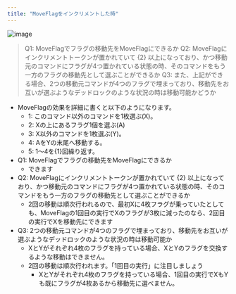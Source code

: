 ```yaml
---
title: "MoveFlagをインクリメントした時"
---
```


![image](https://gyazo.com/d1053f1cc69f81a7274bc60aaeff7b4f/thumb/1000)
>  Q1: MoveFlagでフラグの移動先をMoveFlagにできるか
>  Q2: MoveFlagにインクリメントトークンが置かれていて {2} 以上になっており、かつ移動元のコマンドにフラグが4つ置かれている状態の時、そのコマンドをもう一方のフラグの移動先として選ぶことができるか
>  Q3: また、上記ができる場合、2つの移動元コマンドが4つのフラグで埋まっており、移動先をお互いが選ぶようなデッドロックのような状況の時は移動可能かどうか

- MoveFlagの効果を詳細に書くと以下のようになります。
    - 1: このコマンド以外のコマンドを1枚選ぶ(X)。
    - 2: Xの上にあるフラグ1個を選ぶ(A)
    - 3: X以外のコマンドを1枚選ぶ(Y)。
    - 4: AをYの末尾へ移動する。
    - 5: 1〜4を{1}回繰り返す。
- Q1: MoveFlagでフラグの移動先をMoveFlagにできるか
    - できます
- Q2: MoveFlagにインクリメントトークンが置かれていて {2} 以上になっており、かつ移動元のコマンドにフラグが4つ置かれている状態の時、そのコマンドをもう一方のフラグの移動先として選ぶことができるか
    - 2回の移動は順次行われるので、最初Xに4枚フラグが乗っていたとしても、MoveFlagの1回目の実行でXのフラグが3枚に減ったのなら、2回目の実行でXを移動先にできます
- Q3: 2つの移動元コマンドが4つのフラグで埋まっており、移動先をお互いが選ぶようなデッドロックのような状況の時は移動可能か
    - XとYがそれぞれ4枚のフラグを持っている場合、XとYのフラグを交換するような移動はできません。
    - 2回の移動は順次行われます。「1回目の実行」に注目しましょう
        - XとYがそれぞれ4枚のフラグを持っている場合、1回目の実行でXもYも既にフラグが4枚あるから移動先に選べません。
